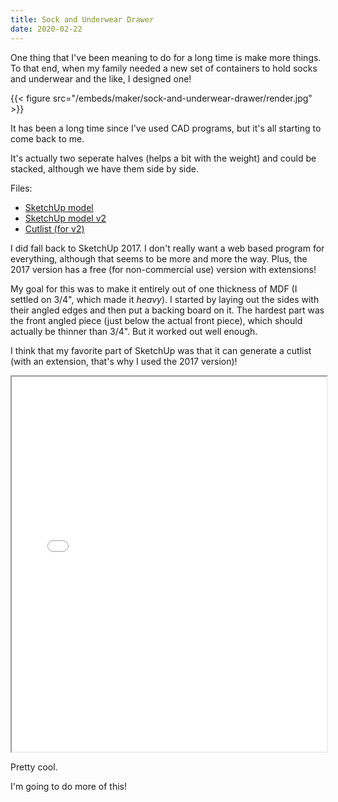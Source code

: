 ```yaml
---
title: Sock and Underwear Drawer
date: 2020-02-22
---
```

One thing that I've been meaning to do for a long time is make more things. To that end, when my family needed a new set of containers to hold socks and underwear and the like, I designed one!

{{< figure src="/embeds/maker/sock-and-underwear-drawer/render.jpg" >}}

It has been a long time since I've used CAD programs, but it's all starting to come back to me. 

It's actually two seperate halves (helps a bit with the weight) and could be stacked, although we have them side by side. 

Files:

* [SketchUp model](/embeds/maker/sock-and-underwear-drawer/model.skp)
* [SketchUp model v2](/embeds/maker/sock-and-underwear-drawer/model-v2.skp)
* [Cutlist (for v2)](/embeds/maker/sock-and-underwear-drawer/cutsheet-v2.pdf)

<!--more-->

I did fall back to SketchUp 2017. I don't really want a web based program for everything, although that seems to be more and more the way. Plus, the 2017 version has a free (for non-commercial use) version with extensions!

My goal for this was to make it entirely out of one thickness of MDF (I settled on 3/4", which made it *heavy*). I started by laying out the sides with their angled edges and then put a backing board on it. The hardest part was the front angled piece (just below the actual front piece), which should actually be thinner than 3/4". But it worked out well enough. 

I think that my favorite part of SketchUp was that it can generate a cutlist (with an extension, that's why I used the 2017 version)! 

<iframe width="100%" height="600" src="/embeds/maker/sock-and-underwear-drawer/cutsheet-v2.pdf"></iframe>

Pretty cool. 

I'm going to do more of this!